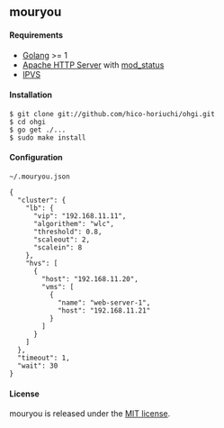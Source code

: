 ## mouryou

#### Requirements

  - [Golang](https://golang.org/) >= 1
  - [Apache HTTP Server](http://httpd.apache.org/) with [mod_status](http://httpd.apache.org/docs/2.4/mod/mod_status.html)
  - [IPVS](http://www.linuxvirtualserver.org/software/ipvs.html)

#### Installation

    $ git clone git://github.com/hico-horiuchi/ohgi.git
    $ cd ohgi
    $ go get ./...
    $ sudo make install

#### Configuration

`~/.mouryou.json`

    {
      "cluster": {
        "lb": {
          "vip": "192.168.11.11",
          "algorithem": "wlc",
          "threshold": 0.8,
          "scaleout": 2,
          "scalein": 8
        },
        "hvs": [
          {
            "host": "192.168.11.20",
            "vms": [
              {
                "name": "web-server-1",
                "host": "192.168.11.21"
              }
            ]
          }
        ]
      },
      "timeout": 1,
      "wait": 30
    }
    
#### License

mouryou is released under the [MIT license](https://raw.githubusercontent.com/hico-horiuchi/mouryou/master/LICENSE).
